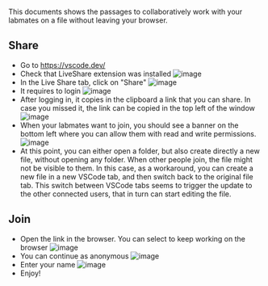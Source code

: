 This documents shows the passages to collaboratively work with your labmates on a file without leaving your browser.

## Share
- Go to https://vscode.dev/
- Check that LiveShare extension was installed 
![image](https://github.com/ami-iit/lab-organisation/assets/18591940/597427dd-2826-4e03-b898-f8a623a920ba)
- In the Live Share tab, click on "Share"
![image](https://github.com/ami-iit/lab-organisation/assets/18591940/2d27ffa9-ad0b-449b-8543-83bed8e505dc)
- It requires to login 
![image](https://github.com/ami-iit/lab-organisation/assets/18591940/8bfccaaa-de7b-40c7-89b0-76129e39a853)
- After logging in, it copies in the clipboard a link that you can share. In case you missed it, the link can be copied in the top left of the window
![image](https://github.com/ami-iit/lab-organisation/assets/18591940/322dacda-deb9-4803-aa97-c4b072d05d37)
- When your labmates want to join, you should see a banner on the bottom left where you can allow them with read and write permissions.
![image](https://github.com/ami-iit/lab-organisation/assets/18591940/a0a647ee-6c32-4104-bf82-6e64890d46a6)
- At this point, you can either open a folder, but also create directly a new file, without opening any folder. When other people join, the file might not be visible to them. In this case, as a workaround, you can create a new file in a new VSCode tab, and then switch back to the original file tab. This switch between VSCode tabs seems to trigger the update to the other connected users, that in turn can start editing the file.

## Join
- Open the link in the browser. You can select to keep working on the browser 
![image](https://github.com/ami-iit/lab-organisation/assets/18591940/4064a7e1-197d-4ad7-8b18-05694e17bc45)
- You can continue as anonymous 
![image](https://github.com/ami-iit/lab-organisation/assets/18591940/b15c71f3-afdb-4a92-b894-383b6f606f9b)
- Enter your name 
![image](https://github.com/ami-iit/lab-organisation/assets/18591940/7fb99f5d-93f2-4647-856d-e4bbb0b6c552)
- Enjoy!
